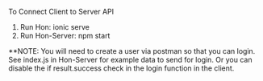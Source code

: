 To Connect Client to Server API

1.  Run Hon:  ionic serve
2.  Run Hon-Server:  npm start

**NOTE:  You will need to create a user via postman so that you can login.  See index.js in Hon-Server for example data to send for login.  Or you can disable the if result.success check in the login function in the client.